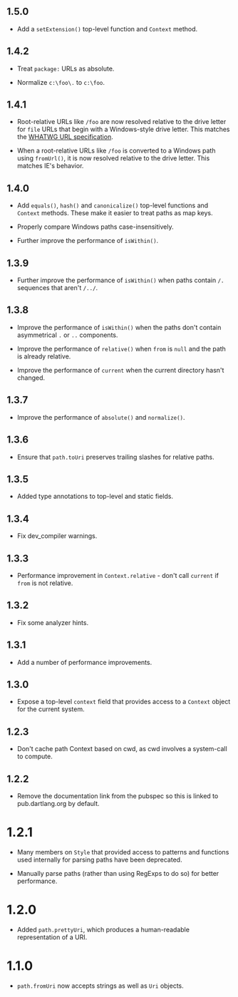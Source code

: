 ## 1.5.0

* Add a `setExtension()` top-level function and `Context` method.

## 1.4.2

* Treat `package:` URLs as absolute.

* Normalize `c:\foo\.` to `c:\foo`.

## 1.4.1

* Root-relative URLs like `/foo` are now resolved relative to the drive letter
  for `file` URLs that begin with a Windows-style drive letter. This matches the
  [WHATWG URL specification][].

[WHATWG URL specification]: https://url.spec.whatwg.org/#file-slash-state

* When a root-relative URLs like `/foo` is converted to a Windows path using
  `fromUrl()`, it is now resolved relative to the drive letter. This matches
  IE's behavior.

## 1.4.0

* Add `equals()`, `hash()` and `canonicalize()` top-level functions and
  `Context` methods. These make it easier to treat paths as map keys.

* Properly compare Windows paths case-insensitively.

* Further improve the performance of `isWithin()`.

## 1.3.9

* Further improve the performance of `isWithin()` when paths contain `/.`
  sequences that aren't `/../`.

## 1.3.8

* Improve the performance of `isWithin()` when the paths don't contain
  asymmetrical `.` or `..` components.

* Improve the performance of `relative()` when `from` is `null` and the path is
  already relative.

* Improve the performance of `current` when the current directory hasn't
  changed.

## 1.3.7

* Improve the performance of `absolute()` and `normalize()`.

## 1.3.6

* Ensure that `path.toUri` preserves trailing slashes for relative paths.

## 1.3.5

* Added type annotations to top-level and static fields.

## 1.3.4

* Fix dev_compiler warnings.

## 1.3.3

* Performance improvement in `Context.relative` - don't call `current` if `from`
  is not relative.

## 1.3.2

* Fix some analyzer hints.

## 1.3.1

* Add a number of performance improvements.

## 1.3.0

* Expose a top-level `context` field that provides access to a `Context` object
  for the current system.

## 1.2.3

* Don't cache path Context based on cwd, as cwd involves a system-call to
  compute.

## 1.2.2

* Remove the documentation link from the pubspec so this is linked to
  pub.dartlang.org by default.

# 1.2.1

* Many members on `Style` that provided access to patterns and functions used
  internally for parsing paths have been deprecated.

* Manually parse paths (rather than using RegExps to do so) for better
  performance.

# 1.2.0

* Added `path.prettyUri`, which produces a human-readable representation of a
  URI.

# 1.1.0

* `path.fromUri` now accepts strings as well as `Uri` objects.
